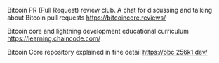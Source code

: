 Bitcoin PR (Pull Request) review club. A chat for discussing and talking about Bitcoin pull requests
https://bitcoincore.reviews/

Bitcoin core and lightning development educational curriculum
https://learning.chaincode.com/

Bitcoin Core repository explained in fine detail
https://obc.256k1.dev/
